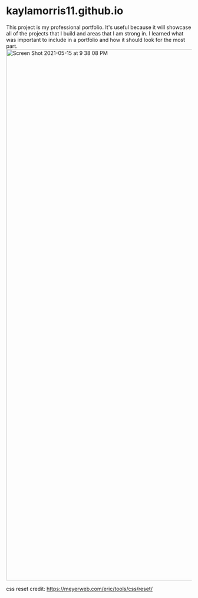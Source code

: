 # kaylamorris11.github.io
This project is my professional portfolio.
It's useful because it will showcase all of the projects that I build and areas that I am strong in.
I learned what was important to include in a portfolio and how it should look for the most part.
<img width="1440" alt="Screen Shot 2021-05-15 at 9 38 08 PM" src="https://user-images.githubusercontent.com/78561316/118385681-03fd0e00-b5c6-11eb-99b5-3416731eb5df.png">

css reset credit: https://meyerweb.com/eric/tools/css/reset/
